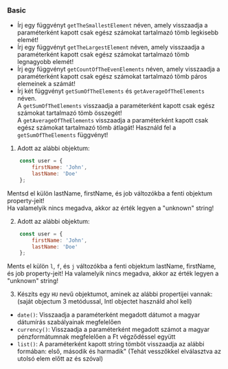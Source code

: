 ### Basic

- Írj egy függvényt `getTheSmallestElement` néven, amely visszaadja a paraméterként kapott csak egész számokat tartalmazó tömb legkisebb elemét! 
- Írj egy függvényt `getTheLargestElement` néven, amely visszaadja a paraméterként kapott csak egész számokat tartalmazó tömb legnagyobb elemét!
- Írj egy függvényt `getCountOfTheEvenElements` néven, amely visszaadja a paraméterként kapott csak egész számokat tartalmazó tömb páros elemeinek a számát!
- Írj két függvényt `getSumOfTheElements` és `getAverageOfTheElements` néven.  
  A `getSumOfTheElements` visszaadja a paraméterként kapott csak egész számokat tartalmazó tömb összegét!  
  A `getAverageOfTheElements` visszaadja a paraméterként kapott csak egész számokat tartalmazó tömb átlagát! Használd fel a `getSumOfTheElements` függvényt!

1. Adott az alábbi objektum:
```javascript
    const user = {
        firstName: 'John',
        lastName: 'Doe'
    };
```
Mentsd el külön lastName, firstName, és job változókba a fenti objektum property-jeit!   
Ha valamelyik nincs megadva, akkor az érték legyen a "unknown" string!

2. Adott az alábbi objektum:
```javascript
    const user = {
        firstName: 'John',
        lastName: 'Doe'
    };
```
Ments el külön `l`, `f`, és `j` változókba a fenti objektum lastName, firstName, és job property-jeit! 
Ha valamelyik nincs megadva, akkor az érték legyen a "unknown" string!

3. Készíts egy `HU` nevű objektumot, aminek az alábbi propertijei vannak: (saját objectum 3 metódussal, Intl objectet használd ahol kell)
- `date()`: Visszaadja a paraméterként megadott dátumot a magyar dátumírás szabályainak megfelelően
- `currency()`: Visszaadja a paraméterként megadott számot a magyar pénzformátumnak megfelelően a Ft végződéssel együtt
- `list()`: A paraméterként kapott string tömböt visszaadja az alábbi formában: első, második és harmadik" (Tehát vesszőkkel elválasztva az utolsó elem előtt az és szóval)
